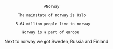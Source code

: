 
                      #Norway

          The mainstate of norway is Oslo

         5.64 million people live in norway

            Norway is a part of europe 

  Next to norway we got Sweden, Russia and Finland
